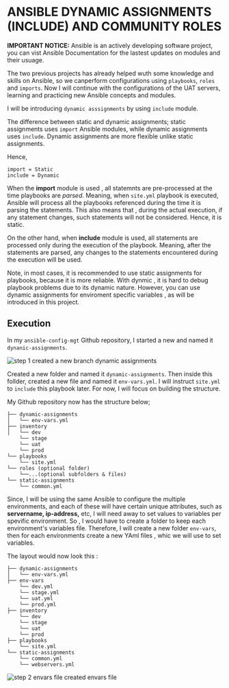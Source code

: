 # ANSIBLE DYNAMIC ASSIGNMENTS (INCLUDE) AND COMMUNITY ROLES

**IMPORTANT NOTICE:** Ansible is an actively developing software project, you can vist Ansible Documentation for the lastest updates on modules and their usuage.

The two previous projects has already helped wuth some knowledge and skills on Ansible, so we canperform configurations using `playbooks`, `roles` and `imports`. Now I will continue with the configurations of the UAT servers, learning and practicing new Ansible concepts and modules. 

I will be introducing `dynamic asssignments` by using `include` module.

The  difference between static and dynamic assignments; static assignments uses `import` Ansible modules, while dynamic assignments uses `include`. Dynamic assignments are more flexible unlike static assignments.

Hence,

```
import = Static
include = Dynamic
```

When the **import**  module is used , all statemnts are pre-processed at the time playbooks are *parsed*. Meaning, when `site.yml` playbook is executed, Ansible will process all the playbooks referenced during the time it is parsing the statements. This also means that , during the actual execution, if any statement changes, such statements will not be considered. Hence, it is static.

On the other hand, when **include** module is used, all statements are processed only during the execution of the playbook. Meaning, after the statements are parsed, any changes to the statements encountered during the execution will be used.

Note, in most cases, it is recommended to use static assignments for playbooks, because it is more reliable. With dynmic , it is hard to debug playbook problems due to its dynamic nature. However, you can use dynamic assignments for enviroment specific variables , as will be introduced in this project.



## Execution

In my `ansible-config-mgt` Github repository, I started a new and named it `dynanic-assignments`.

![step 1 created a  new branch dynamic assignments](https://github.com/user-attachments/assets/e4842464-741d-4f7d-825c-ed7474a03b87)

Created a new folder and named it `dynamic-assignments`. Then inside this follder, created a new file and named it `env-vars.yml`. I will instruct `site.yml` to `include` this playbook later. For now, I will focus on building the structure. 

My Github repository now has the structure below;

```
├── dynamic-assignments
│   └── env-vars.yml
├── inventory
│   └── dev
    └── stage
    └── uat
    └── prod
└── playbooks
    └── site.yml
└── roles (optional folder)
    └──...(optional subfolders & files)
└── static-assignments
    └── common.yml
```

Since, I will be using the same Ansible to configure the multiple environments, and each of these will have certain unique attributes, such as **servername, ip-address,** etc, I will need away to set values to variables per spevific environment. So , I would have to create a folder to keep each environment's variables file. Therefore, I will create a new folder `env-vars`, then for each environments create a new YAml files , whic we will use to set variables. 

The layout would now look this :

```
├── dynamic-assignments
│   └── env-vars.yml
├── env-vars
    └── dev.yml
    └── stage.yml
    └── uat.yml
    └── prod.yml
├── inventory
    └── dev
    └── stage
    └── uat
    └── prod
├── playbooks
    └── site.yml
└── static-assignments
    └── common.yml
    └── webservers.yml
```





![step 2 envars file created envars file](https://github.com/user-attachments/assets/14aebac5-1b4a-4fb3-b2b9-5afeeb9585af)
